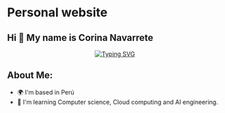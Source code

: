# Personal website


## Hi 👋 My name is Corina Navarrete

<p align="center">
    <a href="https://git.io/typing-svg"><img src="https://readme-typing-svg.herokuapp.com?font=Fira+Code&size=40&pause=1000&color=F70404&background=000000E9&center=true&vCenter=true&width=435&height=60&lines=Statistician;Data+Scientist;Engineer" alt="Typing SVG" /></a>
</p>

## About Me:

* 🌍 I'm based in Perú
* 🧠 I'm learning Computer science, Cloud computing and AI engineering.
